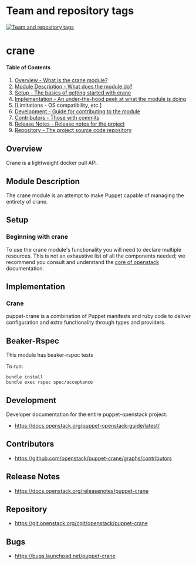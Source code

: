 Team and repository tags
========================

[![Team and repository tags](https://governance.openstack.org/tc/badges/puppet-crane.svg)](https://governance.openstack.org/tc/reference/tags/index.html)

<!-- Change things from this point on -->

crane
======

#### Table of Contents

1. [Overview - What is the crane module?](#overview)
2. [Module Description - What does the module do?](#module-description)
3. [Setup - The basics of getting started with crane](#setup)
4. [Implementation - An under-the-hood peek at what the module is doing](#implementation)
5. [Limitations - OS compatibility, etc.]
6. [Development - Guide for contributing to the module](#development)
7. [Contributors - Those with commits](#contributors)
8. [Release Notes - Release notes for the project](#release-notes)
9. [Repository - The project source code repository](#repository)

Overview
--------

Crane is a lightweight docker pull API.

Module Description
------------------

The crane module is an attempt to make Puppet capable of managing the
entirety of crane.

Setup
-----

### Beginning with crane

To use the crane module's functionality you will need to declare multiple
resources.  This is not an exhaustive list of all the components needed; we
recommend you consult and understand the
[core of openstack](http://docs.openstack.org) documentation.


Implementation
--------------

### Crane

puppet-crane is a combination of Puppet manifests and ruby code to deliver
configuration and extra functionality through types and providers.

Beaker-Rspec
------------

This module has beaker-rspec tests

To run:

```shell
bundle install
bundle exec rspec spec/acceptance
```

Development
-----------

Developer documentation for the entire puppet-openstack project.

* https://docs.openstack.org/puppet-openstack-guide/latest/

Contributors
------------

* https://github.com/openstack/puppet-crane/graphs/contributors

Release Notes
-------------

* https://docs.openstack.org/releasenotes/puppet-crane

Repository
----------

* https://git.openstack.org/cgit/openstack/puppet-crane

Bugs
-------------

* https://bugs.launchpad.net/puppet-crane

